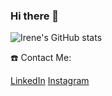 ### Hi there 👋

![Irene's GitHub stats](https://github-readme-stats.vercel.app/api?username=irenelopez30&show_icons=true&theme=transparent)

☎️ Contact Me:

[LinkedIn](https://www.linkedin.com/in/irene-l%C3%B3pez-8b9992252/)
[Instagram](https://www.instagram.com/irene_lopez_30)
